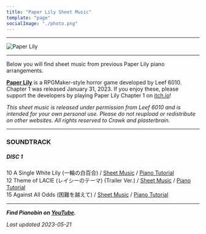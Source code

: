 ```yaml
---
title: "Paper Lily Sheet Music"
template: "page"
socialImage: "./photo.png"
---
```


---

![Paper Lily](/media/images/paper_lily_banner.png)

---

Below you will find sheet music from previous Paper Lily piano arrangements.

**[Paper Lily](https://leef6010.itch.io/paper-lily-chapter-1)** is a RPGMaker-style horror game developed by Leef 6010. Chapter 1 was released January 31, 2023. If you enjoy these, please support the developers by playing Paper Lily Chapter 1 on [itch.io](https://leef6010.itch.io/paper-lily-chapter-1)!

_This sheet music is released under permission from Leef 6010 and is intended for your own personal use. Please do not reupload or redistribute on other websites. All rights reserved to Crawk and plasterbrain._

---

### SOUNDTRACK

##### DISC 1

10 A Single White Lily (一輪の白百合) / [Sheet Music](/media/paper_lily/A_Single_White_Lily_PB.pdf) / [Piano Tutorial](https://youtu.be/lYpOpzjjasE)  
12 Theme of LACIE (レイシーのテーマ) (Trailer Ver.) / [Sheet Music](/media/paper_lily/Lacie's_Theme_PB.pdf) / [Piano Tutorial](https://youtu.be/sMfQzvmjnCw)  
15 Against All Odds (困難を越えて) / [Sheet Music](/media/paper_lily/Against_All_Odds_PB.pdf) / [Piano Tutorial](https://youtu.be/lmI65dJEorc)

---

**_Find Pianobin on [YouTube](https://www.youtube.com/pianobin)._**

_Last updated 2023-05-21_
